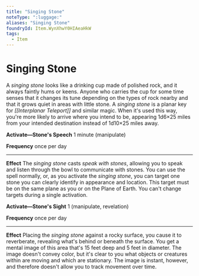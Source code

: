 ```yaml
---
title: "Singing Stone"
noteType: ":luggage:"
aliases: "Singing Stone"
foundryId: Item.WynXhwY0HIAeaHkW
tags:
  - Item
---
```


# Singing Stone

A _singing stone_ looks like a drinking cup made of polished rock, and it always faintly hums or keens. Anyone who carries the cup for some time senses that it changes its tune depending on the types of rock nearby and that it grows quiet in areas with little stone. A _singing stone_ is a planar key for _[[Interplanar Teleport]]_ and similar magic. When it's used this way, you're more likely to arrive where you intend to be, appearing 1d6×25 miles from your intended destination instead of 1d10×25 miles away.

**Activate—Stone's Speech** 1 minute (manipulate)

**Frequency** once per day

* * *

**Effect** The _singing stone_ casts _speak with stones_, allowing you to speak and listen through the bowl to communicate with stones. You can use the spell normally, or, as you activate the _singing stone_, you can target one stone you can clearly identify in appearance and location. This target must be on the same plane as you or on the Plane of Earth. You can't change targets during a single activation.

**Activate—Stone's Sight** 1 (manipulate, revelation)

**Frequency** once per day

* * *

**Effect** Placing the _singing stone_ against a rocky surface, you cause it to reverberate, revealing what's behind or beneath the surface. You get a mental image of this area that's 15 feet deep and 5 feet in diameter. The image doesn't convey color, but it's clear to you what objects or creatures within are moving and which are stationary. The image is instant, however, and therefore doesn't allow you to track movement over time.
